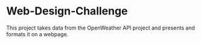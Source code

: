 # Web-Design-Challenge

This project takes data from the OpenWeather API project and presents and formats it on a webpage.
